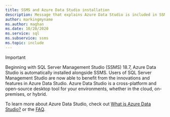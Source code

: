 ```yaml
---
title: SSMS and Azure Data Studio installation
description: Message that explains Azure Data Studio is included in SSMS installation.
author: markingmyname
ms.author: maghan
ms.date: 10/20/2020
ms.service: sql
ms.subservice: ssms
ms.topic: include
---
```


> [!IMPORTANT]
> Beginning with SQL Server Management Studio (SSMS) 18.7, Azure Data Studio is automatically installed alongside SSMS. Users of SQL Server Management Studio are now able to benefit from the innovations and features in Azure Data Studio. Azure Data Studio is a cross-platform and open-source desktop tool for your environments, whether in the cloud, on-premises, or hybrid.
>
> To learn more about Azure Data Studio, check out [What is Azure Data Studio?](../what-is-azure-data-studio.md) or the [FAQ](../faq.yml).